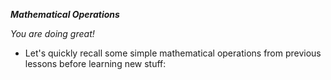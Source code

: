 **_Mathematical Operations_**

_You are doing great!_

- Let's quickly recall some simple mathematical operations from previous lessons before learning new stuff:
